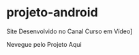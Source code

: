 # projeto-android

Site Desenvolvido no Canal Curso em Vídeo]
<br>
<p><a heref="https://carlossillva.github.io/projeto-android/">Nevegue pelo Projeto Aqui</a></p>

